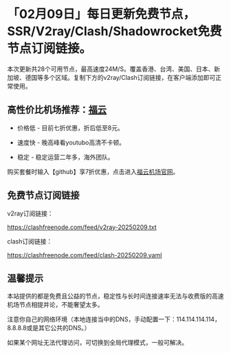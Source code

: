 # 「02月09日」每日更新免费节点，SSR/V2ray/Clash/Shadowrocket免费节点订阅链接。

本次更新共28个可用节点，最高速度24M/S。覆盖香港、台湾、美国、日本、新加坡、德国等多个区域。复制下方的v2ray/Clash订阅链接，在客户端添加即可正常使用。

## 高性价比机场推荐：[福云](https://fuuu.cloud)

* 价格低 - 目前七折优惠，折后低至8元。

* 速度快 - 晚高峰看youtubo高清不卡顿。

* 稳定 - 稳定运营二年多，海外团队。

购买套餐时输入【github】享7折优惠，点击进入[福云机场官网](https://fuuu.cloud)。

## 免费节点订阅链接

v2ray订阅链接：

https://clashfreenode.com/feed/v2ray-20250209.txt 

clash订阅链接：

https://clashfreenode.com/feed/clash-20250209.yaml 

## 温馨提示

本站提供的都是免费且公益的节点，稳定性与长时间连接速率无法与收费版的高速机场节点相提并论，不能奢望太多。

注意你自己的网络环境（本地连接当中的DNS，手动配置一下：114.114.114.114，8.8.8.8或是其它公共的DNS。）

如果某个网址无法代理访问，可切换到全局代理模式，一般可解决。

